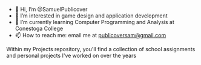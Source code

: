 - 👋 Hi, I’m @SamuelPublicover
- 👀 I’m interested in game design and application development
- 🌱 I’m currently learning Computer Programming and Analysis at Conestoga College
- 📫 How to reach me: email me at publicoversam@gmail.com

Within my Projects repository, you'll find a collection of school assignments and personal projects I've worked on over the years

<!---
SamuelPublicover/SamuelPublicover is a ✨ special ✨ repository because its `README.md` (this file) appears on your GitHub profile.
You can click the Preview link to take a look at your changes.
--->
